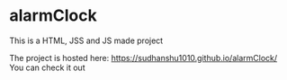 # alarmClock
This is a HTML, JSS and JS made project

The project is hosted here: https://sudhanshu1010.github.io/alarmClock/ You can check it out
